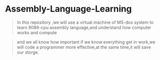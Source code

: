 # Assembly-Language-Learning

>In this repository ,we will use a virtual machine of MS-dos system to learn 8086-cpu assembly language,and understand how computer works and compute

>and we all know how important if we know everything get in work,we will code a programmer more effective,at the same time,it will save our storge.

